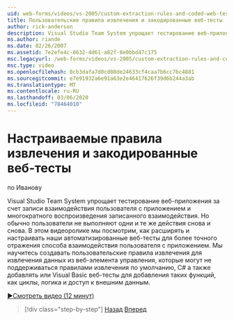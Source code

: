 ```yaml
---
uid: web-forms/videos/vs-2005/custom-extraction-rules-and-coded-web-tests
title: Пользовательские правила извлечения и закодированные веб-тесты | Документация Майкрософт
author: rick-anderson
description: Visual Studio Team System упрощает тестирование веб-приложения за счет записи взаимодействия пользователя с приложением и многократного воспроизведения повторного...
ms.author: riande
ms.date: 02/26/2007
ms.assetid: 7e2efe4c-8632-4d61-a82f-8e0bbd47c175
msc.legacyurl: /web-forms/videos/vs-2005/custom-extraction-rules-and-coded-web-tests
msc.type: video
ms.openlocfilehash: 0cb3dafa7d0cd08de24633cf4caa7b6cc7bc4881
ms.sourcegitcommit: e7e91932a6e91a63e2e46417626f39d6b244a3ab
ms.translationtype: MT
ms.contentlocale: ru-RU
ms.lasthandoff: 03/06/2020
ms.locfileid: "78464010"
---
```

# <a name="custom-extraction-rules-and-coded-web-tests"></a>Настраиваемые правила извлечения и закодированные веб-тесты

по Иванову

Visual Studio Team System упрощает тестирование веб-приложения за счет записи взаимодействия пользователя с приложением и многократного воспроизведения записанного взаимодействия. Но обычно пользователи не выполняют одни и те же действия снова и снова. В этом видеоролике мы посмотрим, как расширять и настраивать наши автоматизированные веб-тесты для более точного отражения способа взаимодействия пользователя с приложением. Мы научитесь создавать пользовательские правила извлечения для извлечения данных из веб-элемента управления, которые могут не поддерживаться правилами извлечения по умолчанию, C# а также добавлять или Visual Basic веб-тесты для добавления таких функций, как циклы, логика и доступ к внешним данным.

[&#9654;Смотреть видео (12 минут)](https://channel9.msdn.com/Blogs/ASP-NET-Site-Videos/custom-extraction-rules-and-coded-web-tests)

> [!div class="step-by-step"]
> [Назад](code-coverage-of-automated-tests.md)
> [Вперед](the-effects-of-caching.md)
